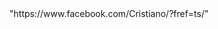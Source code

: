 <div id="fb-root"></div>
<script>(function(d, s, id) {
  var js, fjs = d.getElementsByTagName(s)[0];
  if (d.getElementById(id)) return;
  js = d.createElement(s); js.id = id;
  js.src = "//connect.facebook.net/en_US/sdk.js#xfbml=1&version=v2.6";
  fjs.parentNode.insertBefore(js, fjs);
}(document, 'script', 'facebook-jssdk'));</script>
<div class="fb-post" data-href="https://www.facebook.com/almohtarif.almotamarrid/posts" data-width="500" data-show-text="true"></div>
"https://www.facebook.com/Cristiano/?fref=ts/"
<div id="fb-root"></div>
<script>(function(d, s, id) {
  var js, fjs = d.getElementsByTagName(s)[0];
  if (d.getElementById(id)) return;
  js = d.createElement(s); js.id = id;
  js.src = "//connect.facebook.net/en_US/sdk.js#xfbml=1&amp;version=v2.5";
  fjs.parentNode.insertBefore(js, fjs);
}(document, 'script', 'facebook-jssdk'));</script>
<div class="fb-post" data-href="{https://www.facebook.com/Cristiano/photos/a.407367867163.178908.81221197163/10154413521937164/?type=3&theater}"></div>
<html>
	<title>My Website</title>
<body>
	<script src="//connect.facebook.net/en_US/sdk.js#xfbml=1&amp;version=v2.5" 
  		async></script>  
	<div class="fb-post" 
  		data-href="https://www.facebook.com/20531316728/posts/10154009990506729/"
    	data-width="500"></div>
</body>
</html>

